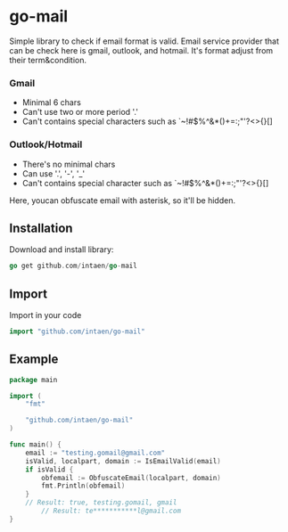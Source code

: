 # go-mail

Simple library to check if email format is valid. Email service provider that can be check here is gmail, outlook, and hotmail. It's format adjust from their term&condition.
### Gmail
* Minimal 6 chars
* Can't use two or more period '.'
* Can't contains special characters such as `~!#$%^&*()+=:;"'\?<>{}[]

### Outlook/Hotmail
* There's no minimal chars
* Can use '.', '-', '_'
* Can't contains special character such as `~!#$%^&*()+=:;"'\?<>{}[]

Here, youcan obfuscate email with asterisk, so it'll be hidden.

## Installation

Download and install library:
```go
go get github.com/intaen/go-mail
```

## Import
Import in your code
```go
import "github.com/intaen/go-mail"
```

## Example
```go
package main

import (
	"fmt"

	"github.com/intaen/go-mail"
)

func main() {
	email := "testing.gomail@gmail.com"
	isValid, localpart, domain := IsEmailValid(email)
	if isValid {
		obfemail := ObfuscateEmail(localpart, domain)
		fmt.Println(obfemail)
	}
	// Result: true, testing.gomail, gmail
    	// Result: te***********l@gmail.com
}
```
